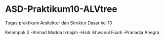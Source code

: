 # ASD-Praktikum10-ALVtree
Tugas praktikum Arsitektur dan Struktur Dasar ke-10

Kelompok 3
  -Ahmad Madda Iknajah
  -Hadi Ikhwanul Fuadi
  -Pranadja Anegra
